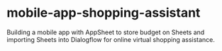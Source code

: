 # mobile-app-shopping-assistant
Building a mobile app with AppSheet to store budget on Sheets and importing Sheets into Dialogflow for online virtual shopping assistance.
